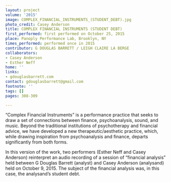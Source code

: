 ```yaml
---
layout: project
volume: '2015'
image: COMPLEX_FINANCIAL_INSTRUMENTS_(STUDENT_DEBT).jpg
photo_credit: Casey Anderson
title: COMPLEX FINANCIAL INSTRUMENTS (STUDENT DEBT)
first_performed: first performed on October 25, 2015
place: Panoply Performance Lab, Brooklyn, NY
times_performed: performed once in 2015
contributor: G DOUGLAS BARRETT / LEIGH CLAIRE LA BERGE
collaborators:
- Casey Anderson
- Esther Neff
home: ''
links:
- gdouglasbarrett.com
contact: gdouglasbarrett@gmail.com
footnote: ''
tags: []
pages: 308-309

---
```


“Complex Financial Instruments” is a performance practice that seeks to draw a set of connections between finance, psychoanalysis, sound, and music. Beyond the traditional institutions of psychotherapy and financial advice, we have developed a new therapeutic/aesthetic practice, which, while drawing inspiration from psychoanalysis and finance, departs significantly from both forms.

In this version of the work, two performers (Esther Neff and Casey Anderson) reinterpret an audio recording of a session of “financial analysis” held between G Douglas Barrett (analyst) and Casey Anderson (analysand) held on October 9, 2015. The subject of the financial analysis was, in this case, the analysand’s student debt.

